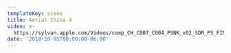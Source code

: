 ```yaml
---
templateKey: scene
title: Aerial China 4
video: >-
  https://sylvan.apple.com/Videos/comp_CH_C007_C004_PSNK_v02_SDR_PS_FINAL_20180709_SDR_2K_AVC.mov
date: '2018-10-05T00:00:00-06:00'
---
```


